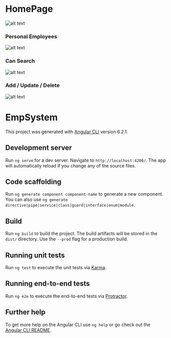 
# HomePage

![alt text](https://serving.photos.photobox.com/36790056f3e47f74465b190d9fcc25cdc90e1ebc68755e96189ae60113e17036d7e1e6cc.jpg)

### Personal Employees
![alt text](https://serving.photos.photobox.com/012333147ebfb79e7a904aab7dac7a94460b791246a24da85f8efca443abe6576b4831bd.jpg)

### Can Search 

![alt text](https://serving.photos.photobox.com/69860500c7fe4be1c0f06f811267921696ecb6430cb9f56ff009b0cbe076d10d726170f7.jpg)

### Add / Update / Delete 
![alt text](https://serving.photos.photobox.com/93237377929fdf013e16a38024c24c032a25c4fe402fbabee919a59041d1bc3c699e4a66.jpg)



# EmpSystem

This project was generated with [Angular CLI](https://github.com/angular/angular-cli) version 6.2.1.

## Development server

Run `ng serve` for a dev server. Navigate to `http://localhost:4200/`. The app will automatically reload if you change any of the source files.

## Code scaffolding

Run `ng generate component component-name` to generate a new component. You can also use `ng generate directive|pipe|service|class|guard|interface|enum|module`.

## Build

Run `ng build` to build the project. The build artifacts will be stored in the `dist/` directory. Use the `--prod` flag for a production build.

## Running unit tests

Run `ng test` to execute the unit tests via [Karma](https://karma-runner.github.io).

## Running end-to-end tests

Run `ng e2e` to execute the end-to-end tests via [Protractor](http://www.protractortest.org/).

## Further help

To get more help on the Angular CLI use `ng help` or go check out the [Angular CLI README](https://github.com/angular/angular-cli/blob/master/README.md).
